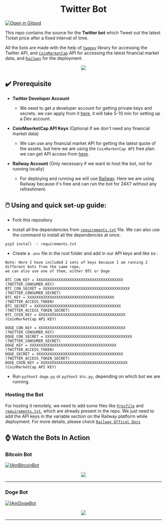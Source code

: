 <h1 align ="center">Twitter Bot</h1>

[![Open in Gitpod](https://gitpod.io/button/open-in-gitpod.svg)](https://gitpod.io/#https://github.com/Pradumnasaraf/Twitter_Bot.git)

This repo contains the source for the **Twitter bot** which Tweet out the latest Ticket price after a fixed interval of time. 

All the bots are made with the help of [`tweepy`](https://github.com/tweepy/tweepy) library for accessing the Twitter API, and [`CoinMarketCap`](https://coinmarketcap.com/api/documentation/v1/) API for accessing the latest financial market data, and [`Railway`](https://railway.app/) for the deployment.

<p align="center"><img src="https://user-images.githubusercontent.com/51878265/150635263-e2c0e19b-2dcb-434c-a2a1-39a5f79e40d2.png"></p>

## ✔️ Prerequisite

- **Twitter Developer Account**
  - We need to get a developer account for getting private keys and secrets. we can apply from it [here](https://developer.twitter.com/en/portal/petition/essential/basic-info), it will take 5-10 min for setting up a Dev account.

- **CoinMaerketCap API Keys** (Optional if we don't need any financial market data)
  - We can use any financial market API for getting the latest quote of the assets, but here we are using the `CoinMarketCap API` free plan. we can get API access from [here](https://coinmarketcap.com/api/).

- **Railway Account** (Only necessary if we want to host the bot, not for running locally)
  - For deploying and running we will use [Railway](https://railway.app/). Here we are using Railway because it's free and can run the bot for 24X7 without any refreshment.

## 🖱️ Using and quick set-up guide:

- Fork this repository
 
- Install all the dependencies from [`requirements.txt`](requirements.txt) file. We can also use the command to install all the dependencies at once.

```sh
pip3 install -r requirements.txt 
```

- Create a `.env` file in the root folder and add in our API keys and like so :

```
Note: Here I have included 2 sets of keys because I am running 2 different bots from the same repo, 
we can also use one of them, either BTC or Doge

BTC_CON_KEY = XXXXXXXXXXXXXXXXXXXXXXXXXXXXXXXXXXXXXXX     (TWITTER_CONSUMER_KEY)
BTC_CON_SECRET = XXXXXXXXXXXXXXXXXXXXXXXXXXXXXXXXXXXXXXX  (TWITTER_CONSUMER_SECRET)      
BTC_KEY = XXXXXXXXXXXXXXXXXXXXXXXXXXXXXXXXXXXXXXX         (TWITTER_ACCESS_TOKEN)
BTC_SECRET = XXXXXXXXXXXXXXXXXXXXXXXXXXXXXXXXXXXXXXX      (TWITTER_ACCESS_TOKEN_SECRET)
BTC_COIN_KEY = XXXXXXXXXXXXXXXXXXXXXXXXXXXXXXXXXXXXXXX    (CoinMarketCap API KEY)

DOGE_CON_KEY = XXXXXXXXXXXXXXXXXXXXXXXXXXXXXXXXXXXXXXX      (TWITTER_CONSUMER_KEY)
DOGE_CON_SECRET = XXXXXXXXXXXXXXXXXXXXXXXXXXXXXXXXXXXXXXX   (TWITTER_CONSUMER_SECRET)
DOGE_KEY = XXXXXXXXXXXXXXXXXXXXXXXXXXXXXXXXXXXXXXX          (TWITTER_ACCESS_TOKEN)
DOGE_SECRET = XXXXXXXXXXXXXXXXXXXXXXXXXXXXXXXXXXXXXXX       (TWITTER_ACCESS_TOKEN_SECRET)
DOGE_COIN_KEY = XXXXXXXXXXXXXXXXXXXXXXXXXXXXXXXXXXXXXXX     (CoinMarketCap API KEY)
```

- Run `python3 doge.py` or `python3 btc.py`, depending on which bot we are running.

### Hosting the Bot

For hosting it remotely, we need to add some files like [`Procfile`](Procfile) and [`requirements.txt`](requirements.txt), which are already present in the repo. We just need to add the API keys in the variable section on the Railway platform while deployment. For more details, please check [`Railway Offical Docs`](https://docs.railway.app/deploy/python)


## ⌚ Watch the Bots In Action

### Bitcoin Bot

<p align="left"> <a href="https://twitter.com/IAmBitcoinBot" target="blank"><img src="https://img.shields.io/twitter/follow/IAmBitcoinBot?logo=twitter&style=for-the-badge" alt="IAmBitcoinBot" /></a></p>

<p align="center"><img src="https://user-images.githubusercontent.com/51878265/150648879-223ffd02-37dc-42ba-97bc-3ebbceb74221.png"></p>

---

### Doge Bot

<p align="left"> <a href="https://twitter.com/IAmDogeBot" target="blank"><img src="https://img.shields.io/twitter/follow/IAmDogeBot?logo=twitter&style=for-the-badge" alt="IAmDogeBot" /></a></p>

<p align="center"><img src="https://user-images.githubusercontent.com/51878265/150648880-a8e08131-7148-491c-bb9d-e164e2cc6c54.png"></p>

---
